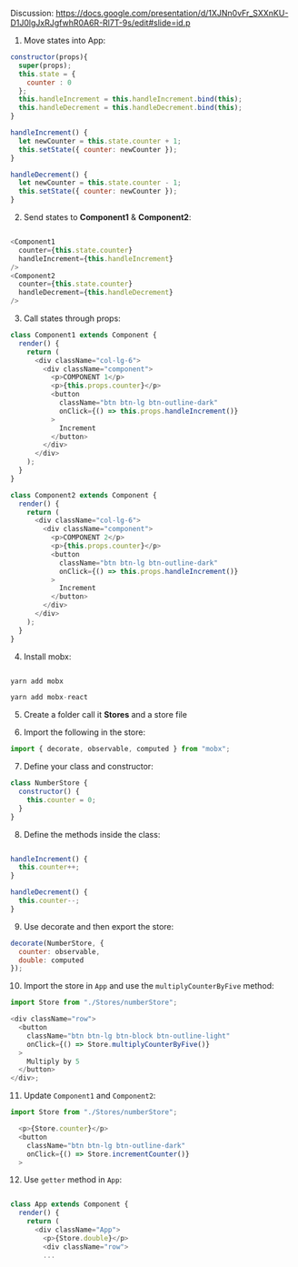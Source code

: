 Discussion: https://docs.google.com/presentation/d/1XJNn0vFr_SXXnKU-D1J0lgJxRJgfwhR0A6R-Rl7T-9s/edit#slide=id.p

1. Move states into App:

```javascript
constructor(props){
  super(props);
  this.state = {
    counter : 0
  };
  this.handleIncrement = this.handleIncrement.bind(this);
  this.handleDecrement = this.handleDecrement.bind(this);
}

handleIncrement() {
  let newCounter = this.state.counter + 1;
  this.setState({ counter: newCounter });
}

handleDecrement() {
  let newCounter = this.state.counter - 1;
  this.setState({ counter: newCounter });
}

```

2. Send states to **Component1** & **Component2**:

```javascript

<Component1
  counter={this.state.counter}
  handleIncrement={this.handleIncrement}
/>
<Component2
  counter={this.state.counter}
  handleDecrement={this.handleDecrement}
/>

```

3. Call states through props:

```javascript
class Component1 extends Component {
  render() {
    return (
      <div className="col-lg-6">
        <div className="component">
          <p>COMPONENT 1</p>
          <p>{this.props.counter}</p>
          <button
            className="btn btn-lg btn-outline-dark"
            onClick={() => this.props.handleIncrement()}
          >
            Increment
          </button>
        </div>
      </div>
    );
  }
}

class Component2 extends Component {
  render() {
    return (
      <div className="col-lg-6">
        <div className="component">
          <p>COMPONENT 2</p>
          <p>{this.props.counter}</p>
          <button
            className="btn btn-lg btn-outline-dark"
            onClick={() => this.props.handleIncrement()}
          >
            Increment
          </button>
        </div>
      </div>
    );
  }
}
```

4. Install mobx:

```javascript

yarn add mobx

yarn add mobx-react

```

5. Create a folder call it **Stores** and a store file

6. Import the following in the store:

```javascript
import { decorate, observable, computed } from "mobx";
```

7. Define your class and constructor:

```javascript
class NumberStore {
  constructor() {
    this.counter = 0;
  }
}
```

8. Define the methods inside the class:

```javascript

handleIncrement() {
  this.counter++;
}

handleDecrement() {
  this.counter--;
}
```

9. Use decorate and then export the store:

```javascript
decorate(NumberStore, {
  counter: observable,
  double: computed
});
```

10. Import the store in `App` and use the `multiplyCounterByFive` method:

```javascript
import Store from "./Stores/numberStore";

<div className="row">
  <button
    className="btn btn-lg btn-block btn-outline-light"
    onClick={() => Store.multiplyCounterByFive()}
  >
    Multiply by 5
  </button>
</div>;
```

11. Update `Component1` and `Component2`:

```javascript
import Store from "./Stores/numberStore";

  <p>{Store.counter}</p>
  <button
    className="btn btn-lg btn-outline-dark"
    onClick={() => Store.incrementCounter()}
  >
```

12. Use `getter` method in `App`:

```javascript

class App extends Component {
  render() {
    return (
      <div className="App">
        <p>{Store.double}</p>
        <div className="row">
        ...
```
